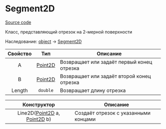 # Segment2D

[Source code](../../Src/Sbazuo.Geometry/Segment2D.cs)

Класс, представляющий отрезок на 2-мерной поверхности

Наследование: [object](https://docs.microsoft.com/ru-ru/dotnet/api/system.object) -> [Segment2D](#Segment2D)

| Свойство | Тип | Описание |
| :------: | :---: | ------ |
| A | [Point2D](Point2D.md) | Возвращает или задаёт первый конец отрезка |
| B | [Point2D](Point2D.md) | Возвращает или задаёт второй конец отрезка |
| Length | ``double`` | Возвращает длину отрезка |

| Конструктор | Описание |
| :---: | ----- |
| Line2D([Point2D](Point2D.md) a, [Point2D](Point2D.md) b) | Создаёт отрезок с указанными концами |